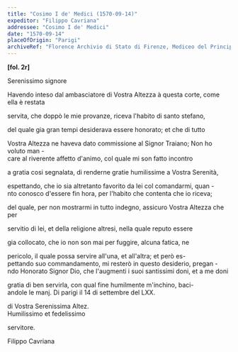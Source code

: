 ```yaml
---
title: "Cosimo I de' Medici (1570-09-14)"
expeditor: "Filippo Cavriana"
addressee: "Cosimo I de' Medici"
date: "1570-09-14"
placeOfOrigin: "Parigi"
archiveRef: "Florence Archivio di Stato di Firenze, Mediceo del Principato, 562, fols. -"
---
```



**[fol. 2r]**

Serenissimo signore

  
Havendo inteso dal ambasciatore di Vostra Altezza à questa  corte, come ella è restata
            
servita, che doppò le mie provanze, riceva l'habito di santo  stefano,
            
del quale gia gran tempi desiderava essere honorato; et che di tutto
            
Vostra Altezza  ne haveva dato commissione  al Signor Traiano; Non ho voluto man -  
care al riverente affetto d'animo, col quale mi son fatto incontro
            
a gratia cosi segnalata, di renderne gratie humilissime a Vostra Serenità,
            
espettando, che io sia altretanto favorito da lei col comandarmi, quan -  
nto conosco d'essere fin hora, per l'habito che contenta che io riceva;
            
del quale, per non mostrarmi in tutto indegno, assicuro Vostra Altezza  che per
            
servitio di lei, et della religione altresi, nella quale reputo essere
            
gia collocato, che io non son mai per fuggire, alcuna fatica, ne
            
pericolo, il quale possa servire all'una, et all'altra; et però es-  
pettando suo commandamento, mi resterò in questo desiderio, pregan -  
ndo Honorato Signor  Dio, che l'augmenti i suoi santissimi doni, et a me doni
            
gratia di ben servirla, con qual fine humilmente m'inchino, baci-  
andole le manj. Di parigi il 14 di settembre del LXX.
        

  
di Vostra Serenissima Altez.  
Humilissimo et fedelissimo
            
servitore.
            
Filippo Cavriana


